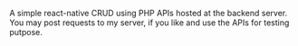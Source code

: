 A simple react-native CRUD using PHP APIs hosted at the backend server. You may post requests to my server, if you like and use the APIs for testing putpose.
